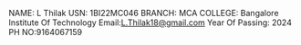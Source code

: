 NAME: L Thilak
USN: 1BI22MC046
BRANCH: MCA
COLLEGE: Bangalore Institute Of Technology
Email:L.Thilak18@gmail.com
Year Of Passing: 2024
PH NO:9164067159
